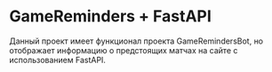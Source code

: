 # GameReminders + FastAPI

Данный проект имеет функционал проекта GameRemindersBot, но отображает информацию о предстоящих матчах на сайте с использованием FastAPI.
